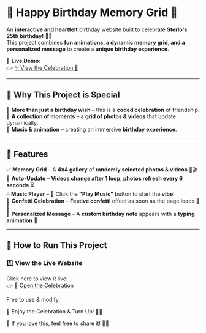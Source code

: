 # 🎉 Happy Birthday Memory Grid 🎂  

An **interactive and heartfelt** birthday website built to celebrate **Sterlo's 25th birthday!** 🎈🎊  
This project combines **fun animations, a dynamic memory grid, and a personalized message** to create a **unique birthday experience**.  

🚀 **Live Demo:**  
👉 [✨ View the Celebration 🎉](https://the1keyy.github.io/sterlo-birthday-gift/)  

---

## **💖 Why This Project is Special**
🎁 **More than just a birthday wish** – this is a **coded celebration** of friendship.  
📸 **A collection of moments** – a **grid of photos & videos** that update dynamically.  
🎵 **Music & animation** – creating an immersive **birthday experience**.  

---

## **🎈 Features**
✅ **Memory Grid** – A **4x4 gallery** of **randomly selected photos & videos** 📸🎬  
🔄 **Auto-Update** – **Videos change after 1 loop**, **photos refresh every 6 seconds** ⏳  
🎶 **Music Player** – 🎵 Click the **"Play Music"** button to start the **vibe**!  
🎊 **Confetti Celebration** – **Festive confetti** effect as soon as the page loads 🎉✨  
💌 **Personalized Message** – A **custom birthday note** appears with a **typing animation** 📝  

---

## **🚀 How to Run This Project**
### **1️⃣ View the Live Website**
Click here to view it live:  
👉 [🎂 Open the Celebration](https://the1keyy.github.io/sterlo-birthday-gift/)

Free to use & modify.

🎈 Enjoy the Celebration & Turn Up! 🚀🔥

💬 If you love this, feel free to share it! 🎉🎂
